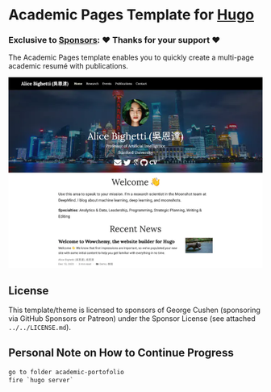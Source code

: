 # Academic Pages Template for [Hugo](https://github.com/gohugoio/hugo)

### Exclusive to [Sponsors](https://github.com/sponsors/gcushen): ❤️ Thanks for your support ❤️

The Academic Pages template enables you to quickly create a multi-page academic resumé with publications.

[![Screenshot](preview.webp)](https://hugo-academic-pages.netlify.app/)

## License 

This template/theme is licensed to sponsors of George Cushen (sponsoring via GitHub Sponsors or Patreon) under the Sponsor License (see attached `../../LICENSE.md`).




## Personal Note on How to Continue Progress

```
go to folder academic-portofolio
fire `hugo server` 
```